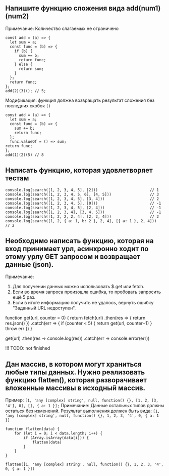 ## Напишите функцию сложения вида add(num1)(num2)
Примечание: Количество слагаемых не ограничено
```
const add = (a) => {
  let sum = a;
  const func = (b) => {
    if (b) {
      sum += b;
      return func;
    } else {
      return sum;
    }
  };
  return func;
};
add(2)(3)(); // 5;
```
Модификация: функция должна возвращать результат сложения без последних скобок `()` 
```
const add = (a) => {
  let sum = a;
  const func = (b) => {
    sum += b;
    return func;
  };
  func.valueOf = () => sum;
return func;
};
add(1)(2)(5) // 8
```
    
## Написать функцию, которая удовлетворяет тестам
```
console.log(search([1, 2, 3, 4, 5], [2]))                       // 1
console.log(search([1, 2, 3, 4, 5, 6], [4, 5]))                 // 3
console.log(search([1, 2, 3, 4, 5], [3, 4]))                    // 2
console.log(search([1, 2, 3, 4, 5], [0]))                       // -1
console.log(search([1, 2, 3, 4, 5], [2, 4]))                    // -1
console.log(search([1, 2, 3, 4], [3, 4, 5]))                    // -1
console.log(search([1, 2, 2, 2, 4], [2, 2, 4]))                 // 2
console.log(search([1, 2, { a: 1, b: 2 }, 2, 4], [{ a: 1 }, 2, 4]))    // 2
```

## Необходимо написать функцию, которая на вход принимает урл, асинхронно ходит по этому урлу GET запросом и возвращает данные (json).
Примечание: 
1. Для получении данных можно использовать $.get или fetch.
1. Если во время запроса произошла ошибка, то пробовать запросить ещё 5 раз.
1. Если в итоге информацию получить не удалось, вернуть ошибку "Заданный URL недоступен".
 
function get(url, counter = 0) {
  return fetch(url)
  .then(res => {
      return res.json()
  })
  .catch(err => {
      if (counter < 5) {
          return get(url, counter+1)
      }
      throw err
  })
}

get(url)
 .then(res => console.log(res))
 .catch(err => console.error(err))
 
 !!! TODO: not finished
 
## Дан массив, в котором могут храниться любые типы данных. Нужно реализовать функцию flatten(), которая разворачивает вложенные массивы в исходный массив.
Пример: `[1, 'any [complex] string', null, function() {}, [1, 2, [3, '4'], 0], [], { a: 1 }];`
Примечание: Данные остальных типов должны остаться без изменений.
Результат выполнения должен быть вида: `[1, 'any [complex] string', null, function() {}, 1, 2, 3, '4', 0, { a: 1 }]`
```
function flatten(data) {
    for (let i = 0; i < data.length; i++) {
        if (Array.isArray(data[i])) {
            flatten(data)
        }
    }
}

flatten([1, 'any [complex] string', null, function() {}, 1, 2, 3, '4', 0, { a: 1 }])
```